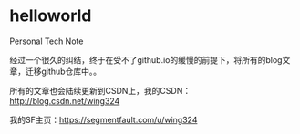 # helloworld
Personal Tech Note

经过一个很久的纠结，终于在受不了github.io的缓慢的前提下，将所有的blog文章，迁移github仓库中。。

所有的文章也会陆续更新到CSDN上，我的CSDN：http://blog.csdn.net/wing324

我的SF主页：https://segmentfault.com/u/wing324